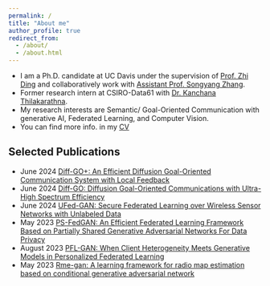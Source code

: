 ```yaml
---
permalink: /
title: "About me"
author_profile: true
redirect_from: 
  - /about/
  - /about.html
---
```


* I am a Ph.D. candidate at UC Davis under the supervision of [Prof. Zhi Ding](https://scholar.google.com/citations?user=G0oZBhUAAAAJ&hl=en) and collaboratively work with [Assistant Prof. Songyang Zhang](https://scholar.google.com/citations?user=cZI11G4AAAAJ&hl=en).
* Former research intern at CSIRO-Data61 with [Dr. Kanchana Thilakarathna](https://scholar.google.com/citations?user=V-YM7ecAAAAJ&hl=en).
* My research interests are Semantic/ Goal-Oriented Communication with generative AI, Federated Learning, and Computer Vision.
* You can find more info. in my [CV](https://github.com/achinthaw/achinthaw.github.io/blob/master/files/Resume_AW_updatedf.pdf)



Selected Publications
------
* June 2024 [Diff-GO+: An Efficient Diffusion Goal-Oriented Communication System with Local Feedback](https://www.authorea.com/users/787507/articles/1002398-diff-go-an-efficient-diffusion-goal-oriented-communication-system-with-local-feedback)
* June 2024 [Diff-GO: Diffusion Goal-Oriented Communications with Ultra-High Spectrum Efficiency](https://ieeexplore.ieee.org/abstract/document/10615283)
* June 2024 [UFed-GAN: Secure Federated Learning over Wireless Sensor Networks with Unlabeled Data](https://ieeexplore.ieee.org/abstract/document/10615691)
* May 2023 [PS-FedGAN: An Efficient Federated Learning Framework Based on Partially Shared Generative Adversarial Networks For Data Privacy](https://ieeexplore.ieee.org/abstract/document/10557587)
* August 2023 [PFL-GAN: When Client Heterogeneity Meets Generative Models in Personalized Federated Learning](https://arxiv.org/pdf/2308.12454)
* May 2023 [Rme-gan: A learning framework for radio map estimation based on conditional generative adversarial network](https://arxiv.org/pdf/2212.12817)
